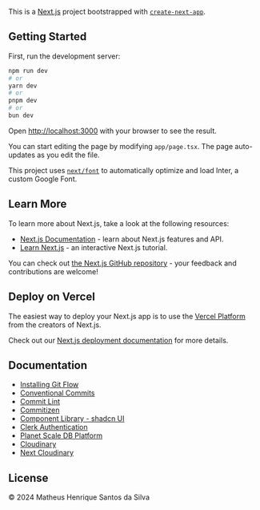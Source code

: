 This is a [Next.js](https://nextjs.org/) project bootstrapped with [`create-next-app`](https://github.com/vercel/next.js/tree/canary/packages/create-next-app).

## Getting Started

First, run the development server:

```bash
npm run dev
# or
yarn dev
# or
pnpm dev
# or
bun dev
```

Open [http://localhost:3000](http://localhost:3000) with your browser to see the result.

You can start editing the page by modifying `app/page.tsx`. The page auto-updates as you edit the file.

This project uses [`next/font`](https://nextjs.org/docs/basic-features/font-optimization) to automatically optimize and load Inter, a custom Google Font.

## Learn More

To learn more about Next.js, take a look at the following resources:

- [Next.js Documentation](https://nextjs.org/docs) - learn about Next.js features and API.
- [Learn Next.js](https://nextjs.org/learn) - an interactive Next.js tutorial.

You can check out [the Next.js GitHub repository](https://github.com/vercel/next.js/) - your feedback and contributions are welcome!

## Deploy on Vercel

The easiest way to deploy your Next.js app is to use the [Vercel Platform](https://vercel.com/new?utm_medium=default-template&filter=next.js&utm_source=create-next-app&utm_campaign=create-next-app-readme) from the creators of Next.js.

Check out our [Next.js deployment documentation](https://nextjs.org/docs/deployment) for more details.

## Documentation
- [Installing Git Flow](https://github.com/petervanderdoes/gitflow-avh/wiki/Installation)
- [Conventional Commits](https://www.conventionalcommits.org/en/v1.0.0/)
- [Commit Lint](https://commitlint.js.org/#/guides-local-setup)
- [Commitizen](https://github.com/commitizen/cz-cli)
- [Component Library - shadcn UI](https://ui.shadcn.com/docs)
- [Clerk Authentication](https://clerk.com/docs/quickstarts/nextjs?_gl=1*1fsuros*_gcl_au*MTMwNDA2NjU5OC4xNzA2MzM1NzY1*_ga*NTAyNjk4MDUyLjE3MDYzMzU3NjU.*_ga_1WMF5X234K*MTcwNjMzNTc2NS4xLjEuMTcwNjMzNTg2Ny4wLjAuMA..)
- [Planet Scale DB Platform](https://planetscale.com/)
- [Cloudinary](https://cloudinary.com/)
- [Next Cloudinary](https://next.cloudinary.dev/)

## License

© 2024 Matheus Henrique Santos da Silva